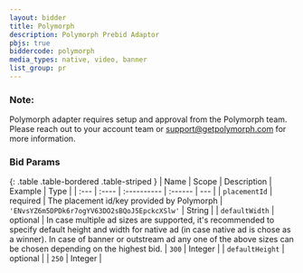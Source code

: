 ```yaml
---
layout: bidder
title: Polymorph
description: Polymorph Prebid Adaptor
pbjs: true
biddercode: polymorph
media_types: native, video, banner
list_group: pr
---
```


### Note:
Polymorph adapter requires setup and approval from the Polymorph team. Please reach out to your account team or support@getpolymorph.com for more information.

### Bid Params

{: .table .table-bordered .table-striped }
| Name | Scope | Description | Example | Type |
| :--- | :---- | :---------- | :------ | --- |
| `placementId` | required | The placement id/key provided by Polymorph | `'ENvsYZ6m5DPDk6r7ogYV63DO2sBQoJ5EpckcXSlw'` | String |
| `defaultWidth` | optional | In case multiple ad sizes are supported, it's recommended to specify default height and width for native ad (in case native ad is chose as a winner). In case of banner or outstream ad any one of the above sizes can be chosen depending on the highest bid. | `300` |  Integer     |
| `defaultHeight` | optional |  | `250` |  Integer      |
